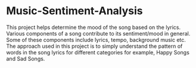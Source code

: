# Music-Sentiment-Analysis
This project helps determine the mood of the song based on the lyrics. Various components of a song contribute to its sentiment/mood in general. Some of these components include lyrics, tempo, background music etc. The approach used in this project is to simply understand the pattern of words in the song lyrics for different categories for example, Happy Songs and Sad Songs.

